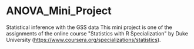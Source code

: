 # ANOVA_Mini_Project
Statistical inference with the GSS data
This mini project is one of the assignments of the online course "Statistics with R Specialization" by Duke University (https://www.coursera.org/specializations/statistics). 
